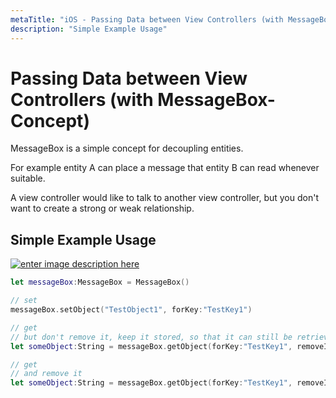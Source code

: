 ```yaml
---
metaTitle: "iOS - Passing Data between View Controllers (with MessageBox-Concept)"
description: "Simple Example Usage"
---
```


# Passing Data between View Controllers (with MessageBox-Concept)


MessageBox is a simple concept for decoupling entities.

For example entity A can place a message that entity B can read whenever suitable.

A view controller would like to talk to another view controller, but you don't want to create a strong or weak relationship.



## Simple Example Usage


[<img src="https://i.stack.imgur.com/KM9LD.png" alt="enter image description here" />](https://i.stack.imgur.com/KM9LD.png)

```swift
let messageBox:MessageBox = MessageBox()

// set
messageBox.setObject("TestObject1", forKey:"TestKey1")

// get
// but don't remove it, keep it stored, so that it can still be retrieved later
let someObject:String = messageBox.getObject(forKey:"TestKey1", removeIfFound:false)

// get
// and remove it
let someObject:String = messageBox.getObject(forKey:"TestKey1", removeIfFound:true)

```

